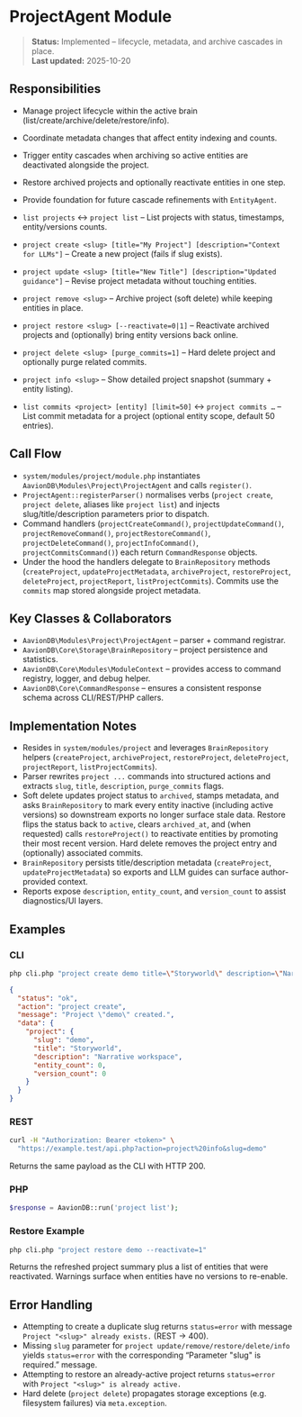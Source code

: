 # ProjectAgent Module

> **Status:** Implemented – lifecycle, metadata, and archive cascades in place.  
> **Last updated:** 2025-10-20

## Responsibilities
- Manage project lifecycle within the active brain (list/create/archive/delete/restore/info).
- Coordinate metadata changes that affect entity indexing and counts.
- Trigger entity cascades when archiving so active entities are deactivated alongside the project.
- Restore archived projects and optionally reactivate entities in one step.
- Provide foundation for future cascade refinements with `EntityAgent`.

- `list projects` ↔ `project list` – List projects with status, timestamps, entity/versions counts.
- `project create <slug> [title="My Project"] [description="Context for LLMs"]` – Create a new project (fails if slug exists).
- `project update <slug> [title="New Title"] [description="Updated guidance"]` – Revise project metadata without touching entities.
- `project remove <slug>` – Archive project (soft delete) while keeping entities in place.
- `project restore <slug> [--reactivate=0|1]` – Reactivate archived projects and (optionally) bring entity versions back online.
- `project delete <slug> [purge_commits=1]` – Hard delete project and optionally purge related commits.
- `project info <slug>` – Show detailed project snapshot (summary + entity listing).
- `list commits <project> [entity] [limit=50]` ↔ `project commits …` – List commit metadata for a project (optional entity scope, default 50 entries).

## Call Flow
- `system/modules/project/module.php` instantiates `AavionDB\Modules\Project\ProjectAgent` and calls `register()`.  
- `ProjectAgent::registerParser()` normalises verbs (`project create`, `project delete`, aliases like `project list`) and injects slug/title/description parameters prior to dispatch.  
- Command handlers (`projectCreateCommand()`, `projectUpdateCommand()`, `projectRemoveCommand()`, `projectRestoreCommand()`, `projectDeleteCommand()`, `projectInfoCommand()`, `projectCommitsCommand()`) each return `CommandResponse` objects.  
- Under the hood the handlers delegate to `BrainRepository` methods (`createProject`, `updateProjectMetadata`, `archiveProject`, `restoreProject`, `deleteProject`, `projectReport`, `listProjectCommits`). Commits use the `commits` map stored alongside project metadata.

## Key Classes & Collaborators
- `AavionDB\Modules\Project\ProjectAgent` – parser + command registrar.  
- `AavionDB\Core\Storage\BrainRepository` – project persistence and statistics.  
- `AavionDB\Core\Modules\ModuleContext` – provides access to command registry, logger, and debug helper.  
- `AavionDB\Core\CommandResponse` – ensures a consistent response schema across CLI/REST/PHP callers.

## Implementation Notes
- Resides in `system/modules/project` and leverages `BrainRepository` helpers (`createProject`, `archiveProject`, `restoreProject`, `deleteProject`, `projectReport`, `listProjectCommits`).
- Parser rewrites `project ...` commands into structured actions and extracts `slug`, `title`, `description`, `purge_commits` flags.
- Soft delete updates project status to `archived`, stamps metadata, and asks `BrainRepository` to mark every entity inactive (including active versions) so downstream exports no longer surface stale data. Restore flips the status back to `active`, clears `archived_at`, and (when requested) calls `restoreProject()` to reactivate entities by promoting their most recent version. Hard delete removes the project entry and (optionally) associated commits.
- `BrainRepository` persists title/description metadata (`createProject`, `updateProjectMetadata`) so exports and LLM guides can surface author-provided context.
- Reports expose `description`, `entity_count`, and `version_count` to assist diagnostics/UI layers.

## Examples

### CLI
```bash
php cli.php "project create demo title=\"Storyworld\" description=\"Narrative workspace\""
```
```json
{
  "status": "ok",
  "action": "project create",
  "message": "Project \"demo\" created.",
  "data": {
    "project": {
      "slug": "demo",
      "title": "Storyworld",
      "description": "Narrative workspace",
      "entity_count": 0,
      "version_count": 0
    }
  }
}
```

### REST
```bash
curl -H "Authorization: Bearer <token>" \
  "https://example.test/api.php?action=project%20info&slug=demo"
```
Returns the same payload as the CLI with HTTP 200.

### PHP
```php
$response = AavionDB::run('project list');
```

### Restore Example
```bash
php cli.php "project restore demo --reactivate=1"
```
Returns the refreshed project summary plus a list of entities that were reactivated. Warnings surface when entities have no versions to re-enable.

## Error Handling
- Attempting to create a duplicate slug returns `status=error` with message `Project "<slug>" already exists.` (REST → 400).
- Missing `slug` parameter for `project update/remove/restore/delete/info` yields `status=error` with the corresponding “Parameter "slug" is required.” message.
- Attempting to restore an already-active project returns `status=error` with `Project "<slug>" is already active.`
- Hard delete (`project delete`) propagates storage exceptions (e.g. filesystem failures) via `meta.exception`.
